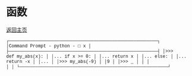 # 函数

[返回主页](../../README.md)


<code class="language-ascii" style="font-family: &quot;Courier New&quot;, Consolas, monospace;">┌────────────────────────────────────────────────────────┐
│Command Prompt - python                           - □ x │
├────────────────────────────────────────────────────────┤
│&gt;&gt;&gt; def my_abs(x):                                      │
│...     if x &gt;= 0:                                      │
│...         return x                                    │
│...     else:                                           │
│...         return -x                                   │
│...                                                     │
│&gt;&gt;&gt; my_abs(-9)                                          │
│9                                                       │
│&gt;&gt;&gt; _                                                   │
│                                                        │
│                                                        │
└────────────────────────────────────────────────────────┘
</code>

